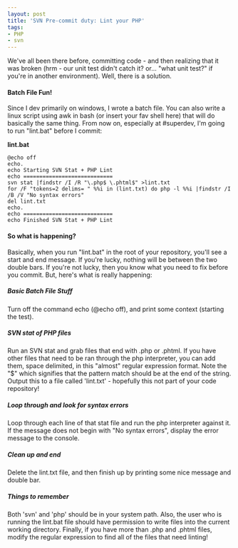 ```yaml
---
layout: post
title: 'SVN Pre-commit duty: Lint your PHP'
tags:
- PHP
- svn
---
```


We've all been there before, committing code - and then realizing that it was broken (hrm - our unit test didn't catch it?  or... "what unit test?" if you're in another environment).  Well, there is a solution.


#### Batch File Fun!


Since I dev primarily on windows, I wrote a batch file.  You can also write a linux script using awk in bash (or insert your fav shell here) that will do basically the same thing.  From now on, especially at #superdev, I'm going to run "lint.bat" before I commit:

**lint.bat**

    
    
    @echo off
    echo.
    echo Starting SVN Stat + PHP Lint
    echo ============================
    svn stat |findstr /I /R "\.php$ \.phtml$" >lint.txt
    for /F "tokens=2 delims= " %%i in (lint.txt) do php -l %%i |findstr /I /B /V "No syntax errors"
    del lint.txt
    echo.
    echo ============================
    echo Finished SVN Stat + PHP Lint
    





#### So what is happening?


Basically, when you run "lint.bat" in the root of your repository, you'll see a start and end message.  If you're lucky, nothing will be between the two double bars.  If you're not lucky, then you know what you need to fix before you commit.  But, here's what is really happening:



##### Basic Batch File Stuff


Turn off the command echo (@echo off), and print some context (starting the test).



##### SVN stat of PHP files


Run an SVN stat and grab files that end with .php or .phtml.  If you have other files that need to be ran through the php interpreter, you can add them, space delimited, in this "almost" regular expression format.  Note the "$" which signifies that the pattern match should be at the end of the string.  Output this to a file called 'lint.txt'  - hopefully this not part of your code repository!



##### Loop through and look for syntax errors


Loop through each line of that stat file and run the php interpreter against it.  If the message does not begin with "No syntax errors", display the error message to the console.



##### Clean up and end


Delete the lint.txt file, and then finish up by printing some nice message and double bar.



##### Things to remember


Both 'svn' and 'php' should be in your system path.  Also, the user who is running the lint.bat file should have permission to write files into the current working directory.  Finally, if you have more than .php and .phtml files, modify the regular expression to find all of the files that need linting!
